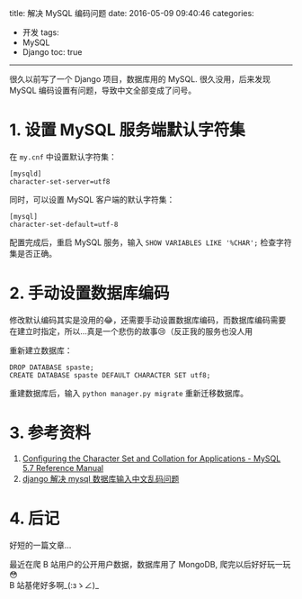 title: 解决 MySQL 编码问题
date: 2016-05-09 09:40:46
categories:
- 开发
tags:
- MySQL
- Django
toc: true

---

很久以前写了一个 Django 项目，数据库用的 MySQL. 很久没用，后来发现 MySQL 编码设置有问题，导致中文全部变成了问号。

<!-- more -->

# 1. 设置 MySQL 服务端默认字符集
在 `my.cnf` 中设置默认字符集：
```
[mysqld]
character-set-server=utf8
```

同时，可以设置 MySQL 客户端的默认字符集：
```
[mysql]
character-set-default=utf-8
```

配置完成后，重启 MySQL 服务，输入 `SHOW VARIABLES LIKE '%CHAR';` 检查字符集是否正确。

# 2. 手动设置数据库编码
修改默认编码其实是没用的:joy:，还需要手动设置数据库编码，而数据库编码需要在建立时指定，所以…真是一个悲伤的故事:cry:（反正我的服务也没人用

重新建立数据库：
```
DROP DATABASE spaste;
CREATE DATABASE spaste DEFAULT CHARACTER SET utf8;
```

重建数据库后，输入 `python manager.py migrate` 重新迁移数据库。

# 3. 参考资料
1. [Configuring the Character Set and Collation for Applications - MySQL 5.7 Reference Manual](https://dev.mysql.com/doc/refman/5.7/en/charset-applications.html)
2. [django 解决 mysql 数据库输入中文乱码问题](http://shikezhi.com/html/2015/mysql_0827/204288.html)

# 4. 后记
好短的一篇文章…

最近在爬 B 站用户的公开用户数据，数据库用了 MongoDB, 爬完以后好好玩一玩:flushed:  
B 站基佬好多啊\_(:зゝ∠)\_
